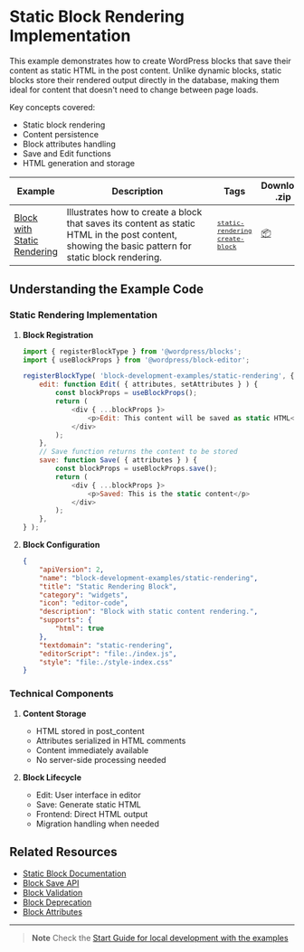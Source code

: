 # Static Block Rendering Implementation

This example demonstrates how to create WordPress blocks that save their content as static HTML in the post content. Unlike dynamic blocks, static blocks store their rendered output directly in the database, making them ideal for content that doesn't need to change between page loads.

Key concepts covered:

-   Static block rendering
-   Content persistence
-   Block attributes handling
-   Save and Edit functions
-   HTML generation and storage

<!-- Please, do not remove these @TABLE EXAMPLES BEGIN and @TABLE EXAMPLES END comments or modify the table inside. This table is automatically generated from the data at _data/examples.json and _data/tags.json -->
<!-- @TABLE EXAMPLES BEGIN -->
| Example | <span style="display: inline-block; width:250px">Description</span> | Tags |Download .zip | Live Demo |
| -------------------------------------------------------------------------------------------------- | ------------------------------------------------------------------------------------------------------------------------ | --------------------------------------------------------------------------------------------------------------------------------------- | ------------------------------------------------------------------------------------------------------------------------------------------------------------------------------------------------------------------------------------------------------------- | ----------------------------------------------------------------------------------------------------------------------------------------------------------------------------------------------------------------------------------------------------------------------------------------------------------------- |
| [Block with Static Rendering](https://github.com/juanma-wp/block-development-examples/tree/trunk/plugins/block-static-rendering-b16608) | Illustrates how to create a block that saves its content as static HTML in the post content, showing the basic pattern for static block rendering. | <small><code><a href="https://juanma-wp.github.io/block-development-examples/?tags=static-rendering">static-rendering</a></code></small> <small><code><a href="https://juanma-wp.github.io/block-development-examples/?tags=create-block">create-block</a></code></small> | [📦](https://github.com/juanma-wp/block-development-examples/releases/download/latest/block-static-rendering-b16608.zip "Install the plugin on any WordPress site using this zip and activate it to see the example in action") | [![](https://raw.githubusercontent.com/juanma-wp/block-development-examples/trunk/_assets/icon-wp.svg)](https://playground.wordpress.net/?blueprint-url=https://raw.githubusercontent.com/juanma-wp/block-development-examples/trunk/plugins/block-static-rendering-b16608/_playground/blueprint.json "Click here to access a live demo of this example" ) |
<!-- @TABLE EXAMPLES END -->

## Understanding the Example Code

### Static Rendering Implementation

1. **Block Registration**

    ```javascript
    import { registerBlockType } from '@wordpress/blocks';
    import { useBlockProps } from '@wordpress/block-editor';

    registerBlockType( 'block-development-examples/static-rendering', {
    	edit: function Edit( { attributes, setAttributes } ) {
    		const blockProps = useBlockProps();
    		return (
    			<div { ...blockProps }>
    				<p>Edit: This content will be saved as static HTML</p>
    			</div>
    		);
    	},
    	// Save function returns the content to be stored
    	save: function Save( { attributes } ) {
    		const blockProps = useBlockProps.save();
    		return (
    			<div { ...blockProps }>
    				<p>Saved: This is the static content</p>
    			</div>
    		);
    	},
    } );
    ```

2. **Block Configuration**
    ```json
    {
    	"apiVersion": 2,
    	"name": "block-development-examples/static-rendering",
    	"title": "Static Rendering Block",
    	"category": "widgets",
    	"icon": "editor-code",
    	"description": "Block with static content rendering.",
    	"supports": {
    		"html": true
    	},
    	"textdomain": "static-rendering",
    	"editorScript": "file:./index.js",
    	"style": "file:./style-index.css"
    }
    ```

### Technical Components

1. **Content Storage**

    - HTML stored in post_content
    - Attributes serialized in HTML comments
    - Content immediately available
    - No server-side processing needed

2. **Block Lifecycle**
    - Edit: User interface in editor
    - Save: Generate static HTML
    - Frontend: Direct HTML output
    - Migration handling when needed

## Related Resources

-   [Static Block Documentation](https://developer.wordpress.org/block-editor/getting-started/fundamentals/#static-or-dynamic-rendering-of-a-block)
-   [Block Save API](https://developer.wordpress.org/block-editor/reference-guides/block-api/block-edit-save/)
-   [Block Validation](https://developer.wordpress.org/block-editor/reference-guides/block-api/block-edit-save/#validation)
-   [Block Deprecation](https://developer.wordpress.org/block-editor/reference-guides/block-api/block-deprecation/)
-   [Block Attributes](https://developer.wordpress.org/block-editor/reference-guides/block-api/block-attributes/)

---

> **Note**
> Check the [Start Guide for local development with the examples](https://github.com/juanma-wp/block-development-examples/wiki/Examples#start-guide-for-local-development-with-the-examples)
